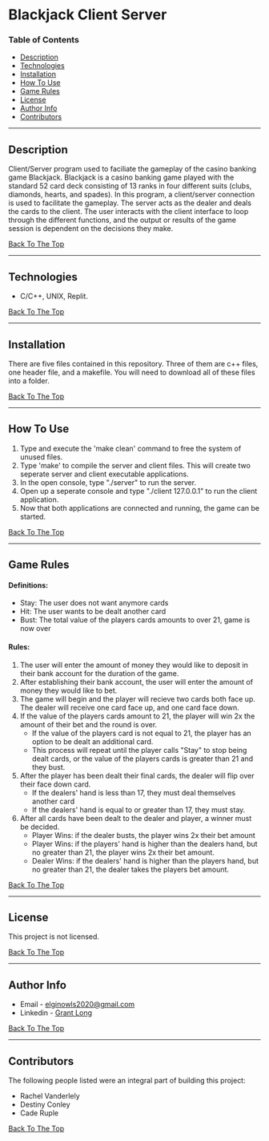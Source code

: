 # Blackjack Client Server

### Table of Contents

- [Description](#description)
- [Technologies](#technologies)
- [Installation](#installation)
- [How To Use](#how-to-use)
- [Game Rules](#game-rules)
- [License](#license)
- [Author Info](#author-info)
- [Contributors](#contributors)

---

## Description

Client/Server program used to faciliate the gameplay of the casino banking game Blackjack. Blackjack is a casino banking game played with the standard 52 card deck consisting of 13 ranks in four different suits (clubs, diamonds, hearts, and spades). In this program, a client/server connection is used to facilitate the gameplay. The server acts as the dealer and deals the cards to the client. The user interacts with the client interface to loop 
through the different functions, and the output or results of the game session is dependent on the decisions they make. 

[Back To The Top](#blackjack-client-server)

---

## Technologies

- C/C++, UNIX, Replit.

[Back To The Top](#blackjack-client-server)

---

## Installation

There are five files contained in this repository. Three of them are c++ files, one header file, and a makefile. You will need to download all of these files into a folder.

[Back To The Top](#blackjack-client-server)

---

## How To Use

1. Type and execute the 'make clean' command to free the system of unused files.
2. Type 'make' to compile the server and client files. This will create two seperate
   server and client executable applications.
3. In the open console, type "./server" to run the server.
4. Open up a seperate console and type "./client 127.0.0.1" to run the client application.
5. Now that both applications are connected and running, the game can be started.

[Back To The Top](#blackjack-client-server)

---

## Game Rules

#### Definitions:
- Stay: The user does not want anymore cards
- Hit:  The user wants to be dealt another card
- Bust: The total value of the players cards amounts to over 21, game is now over

#### Rules:
1. The user will enter the amount of money they would like to deposit in their bank account
   for the duration of the game.
2. After establishing their bank account, the user will enter the amount of money they
   would like to bet. 
3. The game will begin and the player will recieve two cards both face up. The dealer will
   receive one card face up, and one card face down.
4. If the value of the players cards amount to 21, the player will win 2x the amount of their
   bet and the round is over. 
   - If the value of the players card is not equal to 21, the player has an option to be dealt an
     additional card. 
   - This process will repeat until the player calls "Stay" to stop being dealt cards, or the value of the players cards is greater than        21 and they      bust.
5. After the player has been dealt their final cards, the dealer will flip over their face down 
   card. 
	- If the dealers' hand is less than 17, they must deal themselves another card
	- If the dealers' hand is equal to or greater than 17, they must stay.
6. After all cards have been dealt to the dealer and player, a winner must be decided.
	- Player Wins: if the dealer busts, the player wins 2x their bet amount
	- Player Wins: if the players' hand is higher than the dealers hand, but no greater
	  than 21, the player wins 2x their bet amount.
	- Dealer Wins: if the dealers' hand is higher than the players hand, but no greater
    than 21, the dealer takes the players bet amount.

[Back To The Top](#blackjack-client-server)

---

## License

This project is not licensed.

[Back To The Top](#blackjack-client-server)

---

## Author Info

- Email - elginowls2020@gmail.com
- Linkedin - [Grant Long](https://www.linkedin.com/in/grant-long-b9b966191/)

[Back To The Top](#blackjack-client-server)

---

## Contributors

The following people listed were an integral part of building this project:
- Rachel Vanderlely
- Destiny Conley
- Cade Ruple

[Back To The Top](#blackjack-client-server)


